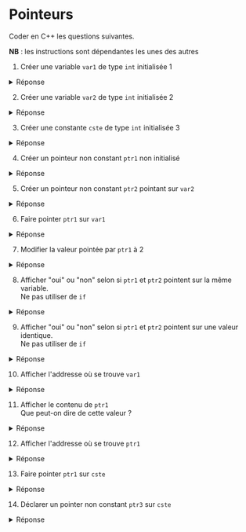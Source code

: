 # Pointeurs

Coder en C++ les questions suivantes.

**NB** : les instructions sont dépendantes les unes des autres

1) Créer une variable `var1` de type `int` initialisée 1

<details>
<summary>Réponse</summary>

`int var1 = 1;`

</details>

2) Créer une variable `var2` de type `int` initialisée 2

<details>
<summary>Réponse</summary>

`int var2 = 2;`

</details>

3) Créer une constante `cste` de type `int` initialisée 3

<details>
<summary>Réponse</summary>

`const int cste = 3;`

</details>

4) Créer un pointeur non constant `ptr1` non initialisé

<details>
<summary>Réponse</summary>

`int* ptr1;`

</details>

5) Créer un pointeur non constant `ptr2` pointant sur `var2`

<details>
<summary>Réponse</summary>

`int* ptr2 = &var2;`

</details>

6) Faire pointer `ptr1` sur `var1`

<details>
<summary>Réponse</summary>

`ptr1 = &var1;`

</details>

7) Modifier la valeur pointée par `ptr1` à 2

<details>
<summary>Réponse</summary>

`*ptr1 = 2;`

</details>

8) Afficher "oui" ou "non" selon si `ptr1` et `ptr2` pointent sur la même variable.</br>Ne pas utiliser de `if`

<details>
<summary>Réponse</summary>

`cout << (ptr1 == ptr2 ? "oui" : "non");`

</details>

9) Afficher "oui" ou "non" selon si `ptr1` et `ptr2` pointent sur une valeur identique.</br>Ne pas utiliser de `if`

<details>
<summary>Réponse</summary>

`cout << (*ptr1 == *ptr2 ? "oui" : "non");`

</details>

10) Afficher l'addresse où se trouve `var1`

<details>
<summary>Réponse</summary>

`cout << &var1;`

</details>

11) Afficher le contenu de `ptr1`</br>
Que peut-on dire de cette valeur ?

<details>
<summary>Réponse</summary>

`cout << ptr1;`</br>

=> ce sera la même que `&var1`

</details>

12) Afficher l'addresse où se trouve `ptr1`

<details>
<summary>Réponse</summary>

`cout << &ptr1;`

</details>

13) Faire pointer `ptr1` sur `cste`

<details>
<summary>Réponse</summary>

Pas possible, un `int*` (avec droit RW) ne peut pas pointer sur une constante 

`const int ...`

</details>

14) Déclarer un pointer non constant `ptr3` sur `cste`

<details>
<summary>Réponse</summary>

`const int* ptr3 = &cste;`

</details>

